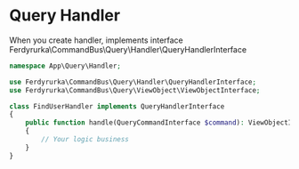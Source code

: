 # Query Handler

When you create handler, implements interface
Ferdyrurka\CommandBus\Query\Handler\QueryHandlerInterface

```php
namespace App\Query\Handler;

use Ferdyrurka\CommandBus\Query\Handler\QueryHandlerInterface;
use Ferdyrurka\CommandBus\Query\ViewObject\ViewObjectInterface;

class FindUserHandler implements QueryHandlerInterface
{
    public function handle(QueryCommandInterface $command): ViewObjectInterface
    {
        // Your logic business
    }
}
```